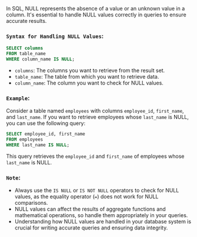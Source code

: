 In SQL, NULL represents the absence of a value or an unknown value in a column. It's essential to handle NULL values correctly in queries to ensure accurate results.

### `Syntax for Handling NULL Values`:

```sql
SELECT columns
FROM table_name
WHERE column_name IS NULL;
```

- `columns`: The columns you want to retrieve from the result set.
- `table_name`: The table from which you want to retrieve data.
- `column_name`: The column you want to check for NULL values.

### `Example`:

Consider a table named `employees` with columns `employee_id`, `first_name`, and `last_name`. If you want to retrieve employees whose `last_name` is NULL, you can use the following query:

```sql
SELECT employee_id, first_name
FROM employees
WHERE last_name IS NULL;
```

This query retrieves the `employee_id` and `first_name` of employees whose `last_name` is NULL.

### `Note`:

- Always use the `IS NULL` or `IS NOT NULL` operators to check for NULL values, as the equality operator (`=`) does not work for NULL comparisons.
- NULL values can affect the results of aggregate functions and mathematical operations, so handle them appropriately in your queries.
- Understanding how NULL values are handled in your database system is crucial for writing accurate queries and ensuring data integrity.
